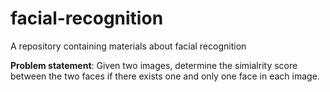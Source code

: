 # facial-recognition

A repository containing materials about facial recognition

**Problem statement**: Given two images, determine the simialrity score between the two faces if there exists one and only one face in each image.

